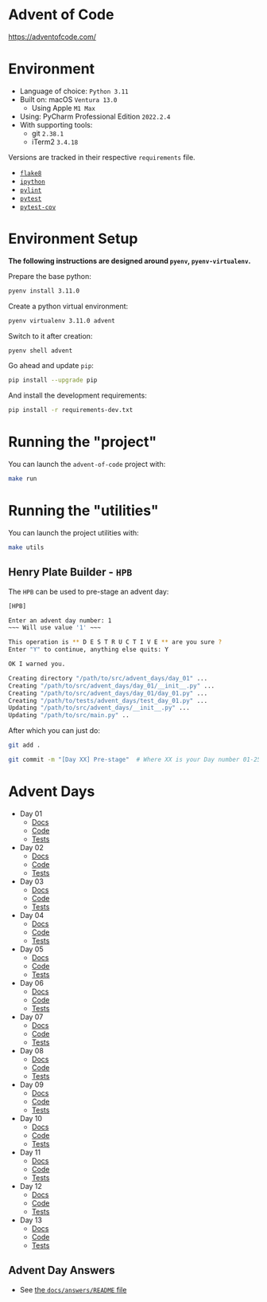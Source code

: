 # Advent of Code

https://adventofcode.com/

# Environment

- Language of choice: `Python 3.11`
- Built on: macOS `Ventura 13.0`
  - Using Apple `M1 Max`
- Using: PyCharm Professional Edition `2022.2.4`
- With supporting tools:
  - git `2.38.1`
  - iTerm2 `3.4.18`

Versions are tracked in their respective `requirements` file.

- [`flake8`](https://pypi.org/project/flake8/)
- [`ipython`](https://pypi.org/project/ipython/)
- [`pylint`](https://pypi.org/project/pylint/)
- [`pytest`](https://pypi.org/project/pytest/)
- [`pytest-cov`](https://pypi.org/project/pytest-cov/)

# Environment Setup

**The following instructions are designed around `pyenv`, `pyenv-virtualenv`.**

Prepare the base python:

```bash
pyenv install 3.11.0
```

Create a python virtual environment:

```bash
pyenv virtualenv 3.11.0 advent
```

Switch to it after creation:

```bash
pyenv shell advent
```

Go ahead and update `pip`:

```bash
pip install --upgrade pip
```

And install the development requirements:

```bash
pip install -r requirements-dev.txt
```

# Running the "project"

You can launch the `advent-of-code` project with:

```bash
make run
```

# Running the "utilities"

You can launch the project utilities with:

```bash
make utils
```

## Henry Plate Builder - `HPB`

The `HPB` can be used to pre-stage an advent day:

```bash
[HPB]

Enter an advent day number: 1
~~~ Will use value '1' ~~~

This operation is ** D E S T R U C T I V E ** are you sure ?
Enter "Y" to continue, anything else quits: Y

OK I warned you.

Creating directory "/path/to/src/advent_days/day_01" ...
Creating "/path/to/src/advent_days/day_01/__init__.py" ...
Creating "/path/to/src/advent_days/day_01/day_01.py" ...
Creating "/path/to/tests/advent_days/test_day_01.py" ...
Updating "/path/to/src/advent_days/__init__.py" ...
Updating "/path/to/src/main.py" ..
```

After which you can just do:

```bash
git add .

git commit -m "[Day XX] Pre-stage"  # Where XX is your Day number 01-25
```

# Advent Days

- Day 01
  - [Docs](https://github.com/urda/advent-of-code/blob/master/docs/day_01.md)
  - [Code](https://github.com/urda/advent-of-code/tree/master/src/advent_days/day_01)
  - [Tests](https://github.com/urda/advent-of-code/blob/master/tests/advent_days/test_day_01.py)
- Day 02
  - [Docs](https://github.com/urda/advent-of-code/blob/master/docs/day_02.md)
  - [Code](https://github.com/urda/advent-of-code/tree/master/src/advent_days/day_02)
  - [Tests](https://github.com/urda/advent-of-code/blob/master/tests/advent_days/test_day_02.py)
- Day 03
  - [Docs](https://github.com/urda/advent-of-code/blob/master/docs/day_03.md)
  - [Code](https://github.com/urda/advent-of-code/tree/master/src/advent_days/day_03)
  - [Tests](https://github.com/urda/advent-of-code/blob/master/tests/advent_days/test_day_03.py)
- Day 04
  - [Docs](https://github.com/urda/advent-of-code/blob/master/docs/day_04.md)
  - [Code](https://github.com/urda/advent-of-code/tree/master/src/advent_days/day_04)
  - [Tests](https://github.com/urda/advent-of-code/blob/master/tests/advent_days/test_day_04.py)
- Day 05
  - [Docs](https://github.com/urda/advent-of-code/blob/master/docs/day_05.md)
  - [Code](https://github.com/urda/advent-of-code/tree/master/src/advent_days/day_05)
  - [Tests](https://github.com/urda/advent-of-code/blob/master/tests/advent_days/test_day_05.py)
- Day 06
  - [Docs](https://github.com/urda/advent-of-code/blob/master/docs/day_06.md)
  - [Code](https://github.com/urda/advent-of-code/tree/master/src/advent_days/day_06)
  - [Tests](https://github.com/urda/advent-of-code/blob/master/tests/advent_days/test_day_06.py)
- Day 07
  - [Docs](https://github.com/urda/advent-of-code/blob/master/docs/day_07.md)
  - [Code](https://github.com/urda/advent-of-code/tree/master/src/advent_days/day_07)
  - [Tests](https://github.com/urda/advent-of-code/blob/master/tests/advent_days/test_day_07.py)
- Day 08
  - [Docs](https://github.com/urda/advent-of-code/blob/master/docs/day_08.md)
  - [Code](https://github.com/urda/advent-of-code/tree/master/src/advent_days/day_08)
  - [Tests](https://github.com/urda/advent-of-code/blob/master/tests/advent_days/test_day_08.py)
- Day 09
  - [Docs](https://github.com/urda/advent-of-code/blob/master/docs/day_09.md)
  - [Code](https://github.com/urda/advent-of-code/tree/master/src/advent_days/day_09)
  - [Tests](https://github.com/urda/advent-of-code/blob/master/tests/advent_days/test_day_09.py)
- Day 10
  - [Docs](https://github.com/urda/advent-of-code/blob/master/docs/day_10.md)
  - [Code](https://github.com/urda/advent-of-code/tree/master/src/advent_days/day_10)
  - [Tests](https://github.com/urda/advent-of-code/blob/master/tests/advent_days/test_day_10.py)
- Day 11
  - [Docs](https://github.com/urda/advent-of-code/blob/master/docs/day_11.md)
  - [Code](https://github.com/urda/advent-of-code/tree/master/src/advent_days/day_11)
  - [Tests](https://github.com/urda/advent-of-code/blob/master/tests/advent_days/test_day_11.py)
- Day 12
  - [Docs](https://github.com/urda/advent-of-code/blob/master/docs/day_12.md)
  - [Code](https://github.com/urda/advent-of-code/tree/master/src/advent_days/day_12)
  - [Tests](https://github.com/urda/advent-of-code/blob/master/tests/advent_days/test_day_12.py)
- Day 13
  - [Docs](https://github.com/urda/advent-of-code/blob/master/docs/day_13.md)
  - [Code](https://github.com/urda/advent-of-code/tree/master/src/advent_days/day_13)
  - [Tests](https://github.com/urda/advent-of-code/blob/master/tests/advent_days/test_day_13.py)

## Advent Day Answers

- See [the `docs/answers/README` file](https://github.com/urda/advent-of-code/blob/master/docs/answers/README.md)
